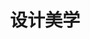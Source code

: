 ---
pageName: examination
title: 设计美学
period: 2017年04月
courseID: "04026"
description: 本试卷分为两部分，满分100分，考试时间150分钟。<br />第一部分为选择题，1页至3页，共3页。应考者必须按试题顺序在“答题卡”上按要求填涂，答在试卷上无效。<br />第二部分为非选择题，4页至4页，共1页。应考者必须按试题顺序在“答题卡”上作答，答在试卷上无效。
sections:
  - title: 选择题（共 20 分）
    topics: 
      - title: 单项选择题 (本大题共 20 小题，每小题 1 分，共 20 分)<br />在每小题列出的四个备选项中只有一个是符合题目要求的，请将其选出并将“答题卡” 的相应代码涂黑。错涂、多涂或未涂均无分。
        questions: 
          - title: 被赞誉为“自然大臣”的培根在 1620 年出版了
            type: radio
            options:
              - answer: 《新工具》
                isTrue: true
              - answer: 《新图书》
                isTrue: false
              - answer: 《工具》
                isTrue: false
              - answer: 《应用知识》
                isTrue: false
          - title: 莫奈印象主义的经典之作是
            type: radio
            options:
              - answer: 《向日葵》
                isTrue: false
              - answer: 《蒙拉丽莎》
                isTrue: false
              - answer: 《阿尔让特依大桥》
                isTrue: true
              - answer: 《大地》 
                isTrue: false
          - title: 荷兰“风格派”的核心人物是
            type: radio
            options:
              - answer: 柏拉图
                isTrue: false
              - answer: 蒙德里安
                isTrue: true
              - answer: 亚里士多德
                isTrue: false
              - answer: 毕达哥拉斯
                isTrue: false
          - title: 第一个经历过工业革命的国家是
            type: radio
            options:
              - answer: 法国
                isTrue: false
              - answer: 英国
                isTrue: true
              - answer: 美国
                isTrue: false
              - answer: 意大利
                isTrue: false
          - title: 1851 年伦敦万国博览会采用的“水晶宫”设计方案的设计者是
            type: radio
            options:
              - answer: 布洛
                isTrue: false
              - answer: 哈奇生
                isTrue: false
              - answer: 贺拉斯
                isTrue: false
              - answer: 约瑟夫·帕克斯顿
                isTrue: true
          - title: 德国“电动汽车之父”是
            type: radio
            options:
              - answer: 艾尔·利兹斯基
                isTrue: false
              - answer: 弗兰克·皮克
                isTrue: false
              - answer: 拉斯金
                isTrue: false
              - answer: 斐迪南·保时捷
                isTrue: true
          - title: 《红蓝椅子》的设计者是
            type: radio
            options:
              - answer: 布隆博格
                isTrue: false
              - answer: 汉斯立克
                isTrue: false
              - answer: 里特维德
                isTrue: true
              - answer: 克罗齐
                isTrue: false
          - title: 1920 年英国成立了由政府拨款支持的机构“英国工业艺术院”简称
            type: radio
            options:
              - answer: BBIA
                isTrue: false
              - answer: CBIIA
                isTrue: false
              - answer: ABIIA
                isTrue: false
              - answer: BIIA
                isTrue: true
          - title: 1926 年包豪斯的校名里增加了一个副标题即
            type: radio
            options:
              - answer: 设计学院
                isTrue: true
              - answer: 艺术学院
                isTrue: false
              - answer: 设计院
                isTrue: false
              - answer: 美术学院
                isTrue: false
          - title: 于 1930 年 8 月 成为包豪斯第三任校长的是
            type: radio
            options:
              - answer: 米斯·凡·德·罗
                isTrue: true
              - answer: 格罗皮乌斯
                isTrue: false
              - answer: 赖特
                isTrue: false
              - answer: 柏拉图
                isTrue: false
          - title: 卡尔、马姆斯登被公认为
            type: radio
            options:
              - answer: 瑞典古典家具之父
                isTrue: false
              - answer: 英国现代家具之父
                isTrue: false
              - answer: 瑞典现代家具之父
                isTrue: true
              - answer: 美国现代家具之父
                isTrue: false
          - title: 最早提出后现代主义概念的是美国建筑家罗伯特·文丘里，并提出
            type: radio
            options:
              - answer: “少则厌烦”的观念
                isTrue: true
              - answer: “少则多”的观念
                isTrue: false
              - answer: “多则厌烦”的观念
                isTrue: false
              - answer: “多则少”的观念
                isTrue: false
          - title: 人性化设计主要体现在关怀消费者的
            type: radio
            options:
              - answer: 生理层次和心理层次
                isTrue: true
              - answer: 生理层次和道德层次
                isTrue: false
              - answer: 道德层次和心理层次
                isTrue: false
              - answer: 感觉层次和心理层次
                isTrue: false
          - title: 解构注意的始作俑者是法国当代哲学家
            type: radio
            options:
              - answer: 雅克·蒙安斯
                isTrue: false
              - answer: 狄德罗
                isTrue: false
              - answer: 鲍姆加登
                isTrue: false
              - answer: 雅克·德里达
                isTrue: true
          - title: 被报界惊呼为世界上最有意义、最美丽的博物馆是
            type: radio
            options:
              - answer: 向日葵博物馆
                isTrue: false
              - answer: 英国国家博物馆
                isTrue: false
              - answer: 古根海姆博物馆
                isTrue: true
              - answer: 大地艺术博物馆
                isTrue: false
          - title: 中国实学最根本的思想方法是
            type: radio
            options:
              - answer: 实事求是没有变
                isTrue: true
              - answer: 物质需求没有变
                isTrue: false
              - answer: 精神需求没有变
                isTrue: false
              - answer: 天人合一没有变
                isTrue: false
          - title: 拉姆斯与古戈洛特共同设计了一种收音机和唱机的组合装置戏称为
            type: radio
            options:
              - answer: 白雪公主的小屋
                isTrue: false
              - answer: 小公主的棺材
                isTrue: false
              - answer: 白雪公主的棺材
                isTrue: true
              - answer: 盒子式的棺材
                isTrue: false
          - title: 欧洲设计体系的特征是
            type: radio
            options:
              - answer: 形式主义
                isTrue: false
              - answer: 精神主义
                isTrue: false
              - answer: 样式主义
                isTrue: false
              - answer: 功能主义
                isTrue: true
          - title: 埃托·索托萨斯设计了著名的
            type: radio
            options:
              - answer: 照相机
                isTrue: false
              - answer: 收音机
                isTrue: false
              - answer: 红色打字机
                isTrue: true
              - answer: 黑色打字机
                isTrue: false
          - title: 青蛙设计公司的创始人是
            type: radio
            options:
              - answer: 艾斯格林
                isTrue: true
              - answer: 艾斯土格
                isTrue: false
              - answer: 叔本华
                isTrue: false
              - answer: 亚里士多德
                isTrue: false
  - title: 非选择题（共 80 分）
    topics: 
      - title: 名词解释题（本大题共 5 小题，每小题 4 分，共 20 分）
        questions: 
          - title: 包豪斯
            type: textarea
            answer: 德语是房屋的意思。现代设计的摇篮。1919 年 4 月“包豪斯”在德国成立，它总结承办了自拉斯金、莫里斯到德国产业同盟以来的优秀设计思想，主张实现审美与使用、功能的新统一。
          - title: 蒙德里安
            type: textarea
            answer: 风格派的核心人物，他称自己的风格为“新造型主义”，他认为垂直线和平行线组成的几何形体是艺术形式最基本的要素，没有体积感的原色是最纯粹的色彩，并创作了《红、黄、蓝》系列油画。
          - title: 波普设计风格
            type: textarea
            answer: 20 世纪 60 年代最具时代特征的设计风格。它主张艺术反映生活就应当把那些最常见、最流行、最为人熟知的物品搬进画面中来，并用最通俗、最平淡、最为人熟知的方式加以表现。
          - title: 外来式建筑
            type: textarea
            answer: 即外国列强在中国各租界按照他们的审美观念建造的不同于中国传统式的建筑。这类建筑模仿欧洲文艺复兴风格和具有折中主义风格的西方建筑形式。
          - title: 整体性设计
            type: textarea
            answer: 就是设计并不仅只是对某一件产品进行设计，而是包括生产企业的品牌形象的树立和推广设计、系列产品设计、包装设计、营销策划设计以及相关环境设计等内容。
      - title: 简答题（本大题共 4 小题，每小题 5 分，共 20 分）
        questions: 
          - title: 简述设计美学的特征。
            type: textarea
            answer: （1）功能性。设计本质上就是设计人类特定的生活方式。（1 分）<br />（2）艺术性。设计活动是一种基于物质功能基础上的艺术创作活动。（1 分）<br />（3）技术性。设计是技术与艺术的结合，现代设计诞生以来，设计师一直努力在设计的艺术与技术之间找一种最佳的平衡。（2 分）<br />（4）商业性。市场经济的商品化原则正在把设计演变成为一种商业性的活动。（1 分）
          - title: 简述包豪斯设计学院的影响。
            type: textarea
            answer: （1）包豪斯奠定了现代设计教育的机构体系模式。（1 分）<br />（2）奠定了现代主义工业产品设计的基本面貌，确定了现代主义设计的基本特征。（2 分）<br />（3）包豪斯使现代主义思想传遍世界并使之修成正果。（1 分）<br />（4）极大丰富了 20 世纪的设计语汇，活跃和繁荣了 20 世纪的设计局面。（1 分）
          - title: 绿色设计通常采用哪些战略来得以实现？
            type: textarea
            answer: （1）设计中使用对环境友好的材料。<br />（2）在产品开发中，在不影响功能实现的基础上，力求使用最少的材料。(1、2 点 2 分)<br />（3）通过更先进技术的支持来实现绿色设计。<br />（4）用富有创意的设计来简化或减少包装。<br />（5）减少产品在使用过程中的能耗和对资源的占用。<br />（6）通过好的设计延伸产品的技术生命周期和美学生命周期。（4、5、6 点 2 分）<br />（7）在设计初始就必须考虑产品的回收处理和再利用。（1 分）
          - title: 青蛙公司建设性的后现代设计观体现在哪些方面？
            type: textarea
            answer: （1）青蛙设计公司的“形式追随激情”设计哲学，直接挑战其前辈所倡导的“形式服从功能”的现代设计原则。（2 分）<br />（2）青蛙的设计原则是跨越技术与美学的界限，以文化、激情和实用性来定义产品。（1 分）<br />（3）青蛙的设计也不再像以往那样常常以设计和创造一种新生活方式来强加于消费者，它更多关注于延续或提升消费者对某种生活方式原有的舒适、美好的感觉。（2 分）
      - title: 案例分析题（本大题共 2 小题，每小题 8 分，共 16 分）
        questions: 
          - title: 试分析“水晶宫”的设计特性。
            type: textarea
            answer: 由约瑟夫·帕克斯顿设计，（2 分）“水晶宫”这一建筑激发了人们的想象力，它采用金属和玻璃的材质，使用工业化的构造方法，这种方法也一直影响到今天，（3 分）所以说“水晶宫”在人类的建筑史上开创了一个新时代，它采取装配温室的方法，用玻璃和钢铁建成庞大的外壳。（3 分）
          - title: 试分析国家体育场“鸟巢”设计。
            type: textarea
            answer: 由 2001 年普利茨克奖获得者赫尔佐格·德梅隆与中国建筑师李兴刚等合作完成的巨型体育场设计，（3 分）形态如同孕育生命的“巢”，它更像一个摇篮，寄托着人类对未来的希望。（2 分）设计者们对国家体育场没有做任何多余的处理，只是坦率地把结构暴露在外，因而自然形成了建筑的外观，它代表了一种新建筑语言，灰色钢网、红色看台展现的是东方的含蓄美。（3 分）
      - title: 论述题（本大题共 2 小题，每小题 12 分，共 24 分）
        questions: 
          - title: 试述英国工艺美术运动的意义与局限性及主要特征分别是什么？
            type: textarea
            answer: 意义：1888 年英国一批艺术家与技师组成了“英国工艺美术展览协会”，定期举办国际性展览会，并出版了《艺术工作室》杂志。拉斯金、莫里斯的工艺美术思想广泛传播并影响欧美各国。而其影响最大的领域是家具和室内装饰。（2 分）<br />局限性：由于工业革命初期人们对工业化的意识认识不足，加上当时英国盛行浪漫主义的文化思潮，英国工艺美术的代表人物始终站在工业生产的对立面，进入 20 世纪，英国工艺美术转向形式主义的美术装潢，追求表面效果，结果使英国的设计革命未能顺利发展，反而落后于其它工业革命稍迟的国家。（2 分）<br />主要特征：<br />（1）强调手工艺，明确反对机械化生产；<br />（2）在装饰上反对矫揉造作的维多利亚风格和其它各种古典、传统复兴风格；（1、2 点 3 分）<br />（3）提倡哥特风格和其它中世纪风格，讲究简单、朴实无华、良好的功能；<br />（4）主张设计的诚实、诚恳，反对设计上华而不实的趋向；<br />（5）在装饰上还推崇自然主义，东方装饰和东方艺术特点。（3、4、5 点 3 分）
          - title: 试述当代设计的美学观。
            type: textarea
            answer: （1）维护人类精神生态平衡的设计美学观，设计必须把重建人类精神生态平衡作为基本原则，在设计中继承和发扬优秀的传统文化，向消费者传达正确的价值观和健康的人生观。（2 分）<br />（2）绿色为最低要求的设计美学观，绿色设计的目标是把产品设计成为整个自然生态链中不可分割的一环，整合到整个生态环境的物质和能量的合理循环中，希望通过绿色设计建立并保持一个健康和谐的地球生态环境，保障人类社会健康、可持续地向前发展。（3 分）<br />（3）有机系统设计美学观，整个世界，任何事物，或大或小，或物质或精神，无不以系统的方式存在，是一个有机的统一体。（2 分）<br />（4）模糊性设计美学观，进入非物质社会以后，传统思维中静态的两极对立正在消失，对立双方的诸因素之间不断地互联、互动，使工业设计中技术与艺术、功能与形式、设计者、产品与消费者之间的关系和身份模糊化。（3 分）
---